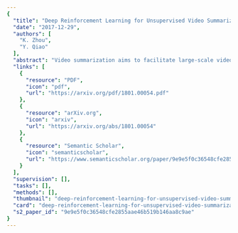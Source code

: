 ```yaml
---
{
  "title": "Deep Reinforcement Learning for Unsupervised Video Summarization with Diversity-Representativeness Reward",
  "date": "2017-12-29",
  "authors": [
    "K. Zhou",
    "Y. Qiao"
  ],
  "abstract": "Video summarization aims to facilitate large-scale video browsing by producing short, concise summaries that are diverse and representative of original videos. In this paper, we formulate video summarization as a sequential decision-making process and develop a deep summarization network (DSN) to summarize videos. DSN predicts for each video frame a probability, which indicates how likely a frame is selected, and then takes actions based on the probability distributions to select frames, forming video summaries. To train our DSN, we propose an end-to-end, reinforcement learning-based framework, where we design a novel reward function that jointly accounts for diversity and representativeness of generated summaries and does not rely on labels or user interactions at all. During training, the reward function judges how diverse and representative the generated summaries are, while DSN strives for earning higher rewards by learning to produce more diverse and more representative summaries. Since labels are not required, our method can be fully unsupervised. Extensive experiments on two benchmark datasets show that our unsupervised method not only outperforms other state-of-the-art unsupervised methods, but also is comparable to or even superior than most of published supervised approaches.",
  "links": [
    {
      "resource": "PDF",
      "icon": "pdf",
      "url": "https://arxiv.org/pdf/1801.00054.pdf"
    },
    {
      "resource": "arXiv.org",
      "icon": "arxiv",
      "url": "https://arxiv.org/abs/1801.00054"
    },
    {
      "resource": "Semantic Scholar",
      "icon": "semanticscholar",
      "url": "https://www.semanticscholar.org/paper/9e9e5f0c36548cfe2855aae46b519b146aa8c9ae"
    }
  ],
  "supervision": [],
  "tasks": [],
  "methods": [],
  "thumbnail": "deep-reinforcement-learning-for-unsupervised-video-summarization-with-diversity-representativeness-reward-thumb.jpg",
  "card": "deep-reinforcement-learning-for-unsupervised-video-summarization-with-diversity-representativeness-reward-card.jpg",
  "s2_paper_id": "9e9e5f0c36548cfe2855aae46b519b146aa8c9ae"
}
---
```


